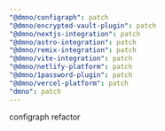 ```yaml
---
"@dmno/configraph": patch
"@dmno/encrypted-vault-plugin": patch
"@dmno/nextjs-integration": patch
"@dmno/astro-integration": patch
"@dmno/remix-integration": patch
"@dmno/vite-integration": patch
"@dmno/netlify-platform": patch
"@dmno/1password-plugin": patch
"@dmno/vercel-platform": patch
"dmno": patch
---
```


configraph refactor

